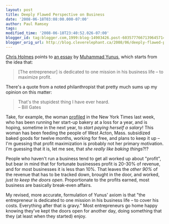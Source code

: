 ```yaml
---
layout: post
title: Deeply Flawed Perspective on Business
date: '2008-06-18T03:08:00.000-07:00'
author: Paul Ramsey
tags: 
modified_time: '2008-06-18T23:40:52.026-07:00'
blogger_id: tag:blogger.com,1999:blog-14903426.post-6035777667139645714
blogger_orig_url: http://blog.cleverelephant.ca/2008/06/deeply-flawed-perspective-on-business.html
---
```


[Chris Holmes](http://cholmes.wordpress.com/2008/06/18/social-biz/) points to [an essay](http://www.grameen.com/bank/socialbusinessentrepreneurs.htm) by [Muhammad Yunus](http://en.wikipedia.org/wiki/Muhammad_Yunus), which starts from the idea that:

> [The entrepreneur] is dedicated to one mission in his business life &ndash; to maximize profit.

There's a quote from a noted philanthropist that pretty much sums up my opinion on this matter:

> That's the stupidest thing I have ever heard.<br/>&ndash; Bill Gates

Take, for example, the woman [profiled](http://www.nytimes.com/2008/06/12/business/smallbusiness/12hunt.html) in the New York Times last week, who has been running her start-up bakery at a loss for a year, and is hoping, sometime in the next year, to *start paying herself a salary*!  This woman has been feeding the people of West Acton, Mass. subsidized baked goods for twelve months, working for free, and plans to keep it up &ndash; I'm guessing that profit maximization is probably not her primary motivation. I'm guessing that it is, let me see, that *she really like baking things*?!?

People who haven't run a business tend to get all worked up about "profit", but bear in mind that for fortunate businesses profit is 20-30% of revenue, and for most businesses it is less than 10%.  That leaves the *other 90%* of the revenue that has to be tracked down, brought in the door, and worked, *just to keep the doors open*.  Proportionate to the profits earned, most business are basically break-even affairs.  

My revised, more accurate, formulation of Yunus' axiom is that "the entrepreneur is dedicated to one mission in his business life &ndash; to cover his costs. Everything after that is gravy."  Most entrepreneurs go home happy knowing they've kept the doors open for another day, doing something that they (at least when they started) enjoy.

